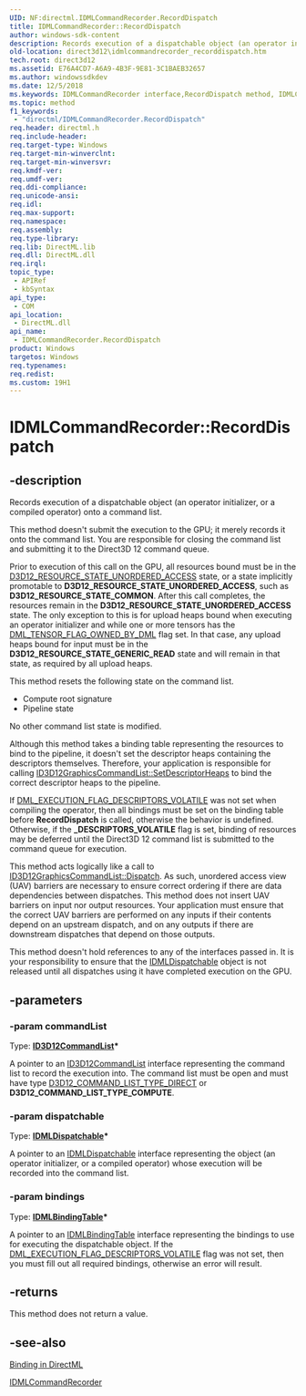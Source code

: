 ```yaml
---
UID: NF:directml.IDMLCommandRecorder.RecordDispatch
title: IDMLCommandRecorder::RecordDispatch
author: windows-sdk-content
description: Records execution of a dispatchable object (an operator initializer, or a compiled operator) onto a command list.
old-location: direct3d12\idmlcommandrecorder_recorddispatch.htm
tech.root: direct3d12
ms.assetid: E76A4CD7-A6A9-4B3F-9E81-3C1BAEB32657
ms.author: windowssdkdev
ms.date: 12/5/2018
ms.keywords: IDMLCommandRecorder interface,RecordDispatch method, IDMLCommandRecorder.RecordDispatch, IDMLCommandRecorder::RecordDispatch, RecordDispatch, RecordDispatch method, RecordDispatch method,IDMLCommandRecorder interface, direct3d12.idmlcommandrecorder_recorddispatch, directml/IDMLCommandRecorder::RecordDispatch
ms.topic: method
f1_keywords: 
 - "directml/IDMLCommandRecorder.RecordDispatch"
req.header: directml.h
req.include-header: 
req.target-type: Windows
req.target-min-winverclnt: 
req.target-min-winversvr: 
req.kmdf-ver: 
req.umdf-ver: 
req.ddi-compliance: 
req.unicode-ansi: 
req.idl: 
req.max-support: 
req.namespace: 
req.assembly: 
req.type-library: 
req.lib: DirectML.lib
req.dll: DirectML.dll
req.irql: 
topic_type:
 - APIRef
 - kbSyntax
api_type:
 - COM
api_location:
 - DirectML.dll
api_name:
 - IDMLCommandRecorder.RecordDispatch
product: Windows
targetos: Windows
req.typenames: 
req.redist: 
ms.custom: 19H1
---
```


# IDMLCommandRecorder::RecordDispatch


## -description







Records execution of a dispatchable object (an operator initializer, or a compiled operator) onto a command
       list.

This method doesn't submit the execution to the GPU; it merely records it onto the command list. You are responsible for closing the command list and submitting it to the Direct3D 12 command queue.

Prior to execution of this call on the GPU, all resources bound must be in the <a href="https://docs.microsoft.com/windows/desktop/api/d3d12/ne-d3d12-d3d12_resource_states">D3D12_RESOURCE_STATE_UNORDERED_ACCESS</a> state, or a
        state implicitly promotable to <b>D3D12_RESOURCE_STATE_UNORDERED_ACCESS</b>, such as <b>D3D12_RESOURCE_STATE_COMMON</b>. After this call completes, the resources
        remain in the <b>D3D12_RESOURCE_STATE_UNORDERED_ACCESS</b> state. The only exception to this is for upload heaps bound when executing an
        operator initializer and while one or more tensors has the [DML_TENSOR_FLAG_OWNED_BY_DML](/windows/desktop/api/directml/ne-directml-dml_tensor_flags) flag set. In that case, any
        upload heaps bound for input must be in the <b>D3D12_RESOURCE_STATE_GENERIC_READ</b> state and will remain in that state, as required by
        all upload heaps.

This method resets the following state on the command list.
<ul>
<li>Compute root signature</li>
<li>Pipeline state</li>
</ul>No other command list state is modified.

Although this method takes a binding table representing the resources to bind to the pipeline, it doesn't
        set the descriptor heaps containing the descriptors themselves. Therefore, your application is responsible for
        calling <a href="https://docs.microsoft.com/windows/desktop/api/d3d12/nf-d3d12-id3d12graphicscommandlist-setdescriptorheaps">ID3D12GraphicsCommandList::SetDescriptorHeaps</a> to bind the correct descriptor heaps to the pipeline.

If [DML_EXECUTION_FLAG_DESCRIPTORS_VOLATILE](/windows/desktop/api/directml/ne-directml-dml_execution_flags) was not set when compiling the operator, then all bindings must
        be set on the binding table before <b>RecordDispatch</b> is called, otherwise the behavior is undefined. Otherwise,
        if the <b>_DESCRIPTORS_VOLATILE</b> flag is set, binding of resources may be deferred until the Direct3D 12 command list is
        submitted to the command queue for execution.

This method acts logically like a call to <a href="https://docs.microsoft.com/windows/desktop/api/d3d12/nf-d3d12-id3d12graphicscommandlist-dispatch">ID3D12GraphicsCommandList::Dispatch</a>. As such, unordered access view (UAV) barriers are
        necessary to ensure correct ordering if there are data dependencies between dispatches. This method does not
        insert UAV barriers on input nor output resources. Your application must ensure that the correct UAV barriers
        are performed on any inputs if their contents depend on an upstream dispatch, and on any outputs if there are
        downstream dispatches that depend on those outputs.

This method doesn't hold references to any of the interfaces passed in. It is your responsibility to
        ensure that the [IDMLDispatchable](/windows/desktop/api/directml/nn-directml-idmldispatchable) object is not released until all dispatches using it have completed execution
        on the GPU.


## -parameters




### -param commandList

Type: <b><a href="https://docs.microsoft.com/windows/desktop/api/d3d12/nn-d3d12-id3d12commandlist">ID3D12CommandList</a>*</b>

A pointer to an <a href="https://docs.microsoft.com/windows/desktop/api/d3d12/nn-d3d12-id3d12commandlist">ID3D12CommandList</a> interface representing the command list to record the execution into. The command list must be open and must have type
          <a href="https://docs.microsoft.com/windows/desktop/api/d3d12/ne-d3d12-d3d12_command_list_type">D3D12_COMMAND_LIST_TYPE_DIRECT</a> or <b>D3D12_COMMAND_LIST_TYPE_COMPUTE</b>.


### -param dispatchable

Type: <b>[IDMLDispatchable](/windows/desktop/api/directml/nn-directml-idmldispatchable)*</b>

A pointer to an [IDMLDispatchable](/windows/desktop/api/directml/nn-directml-idmldispatchable) interface representing the object (an operator initializer, or a compiled operator) whose execution will be recorded into the command list.


### -param bindings

Type: <b>[IDMLBindingTable](/windows/desktop/api/directml/nn-directml-idmlbindingtable)*</b>

A pointer to an [IDMLBindingTable](/windows/desktop/api/directml/nn-directml-idmlbindingtable) interface representing the bindings to use for executing the dispatchable object. If the [DML_EXECUTION_FLAG_DESCRIPTORS_VOLATILE](/windows/desktop/api/directml/ne-directml-dml_execution_flags)
          flag was not set, then you must fill out all required bindings, otherwise an error will result.


## -returns



This method does not return a value.




## -see-also




<a href="/windows/desktop/direct3d12/dml-binding">Binding in DirectML</a>



[IDMLCommandRecorder](/windows/desktop/api/directml/nn-directml-idmlcommandrecorder)
 

 

